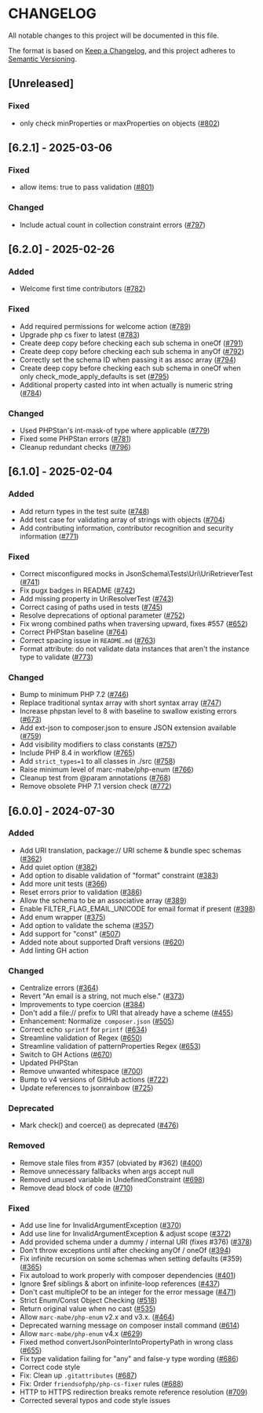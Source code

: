 # CHANGELOG

All notable changes to this project will be documented in this file.

The format is based on [Keep a Changelog](https://keepachangelog.com/en/1.1.0/),
and this project adheres to [Semantic Versioning](https://semver.org/spec/v2.0.0.html).

## [Unreleased]
### Fixed
- only check minProperties or maxProperties on objects ([#802](https://github.com/jsonrainbow/json-schema/pull/802))

## [6.2.1] - 2025-03-06
### Fixed
- allow items: true to pass validation ([#801](https://github.com/jsonrainbow/json-schema/pull/801))

### Changed
- Include actual count in collection constraint errors ([#797](https://github.com/jsonrainbow/json-schema/pull/797))

## [6.2.0] - 2025-02-26
### Added
- Welcome first time contributors ([#782](https://github.com/jsonrainbow/json-schema/pull/782))

### Fixed
- Add required permissions for welcome action ([#789](https://github.com/jsonrainbow/json-schema/pull/789))
- Upgrade php cs fixer to latest ([#783](https://github.com/jsonrainbow/json-schema/pull/783))
- Create deep copy before checking each sub schema in oneOf ([#791](https://github.com/jsonrainbow/json-schema/pull/791))
- Create deep copy before checking each sub schema in anyOf ([#792](https://github.com/jsonrainbow/json-schema/pull/792))
- Correctly set the schema ID when passing it as assoc array ([#794](https://github.com/jsonrainbow/json-schema/pull/794))
- Create deep copy before checking each sub schema in oneOf when only check_mode_apply_defaults is set ([#795](https://github.com/jsonrainbow/json-schema/pull/795))
- Additional property casted into int when actually is numeric string ([#784](https://github.com/jsonrainbow/json-schema/pull/784))

### Changed
- Used PHPStan's int-mask-of<T> type where applicable ([#779](https://github.com/jsonrainbow/json-schema/pull/779))
- Fixed some PHPStan errors ([#781](https://github.com/jsonrainbow/json-schema/pull/781))
- Cleanup redundant checks ([#796](https://github.com/jsonrainbow/json-schema/pull/796))

## [6.1.0] - 2025-02-04
### Added
- Add return types in the test suite ([#748](https://github.com/jsonrainbow/json-schema/pull/748))
- Add test case for validating array of strings with objects ([#704](https://github.com/jsonrainbow/json-schema/pull/704))
- Add contributing information, contributor recognition and security information ([#771](https://github.com/jsonrainbow/json-schema/pull/771)) 

### Fixed
- Correct misconfigured mocks in JsonSchema\Tests\Uri\UriRetrieverTest ([#741](https://github.com/jsonrainbow/json-schema/pull/741))
- Fix pugx badges in README ([#742](https://github.com/jsonrainbow/json-schema/pull/742))
- Add missing property in UriResolverTest ([#743](https://github.com/jsonrainbow/json-schema/pull/743))
- Correct casing of paths used in tests ([#745](https://github.com/jsonrainbow/json-schema/pull/745))
- Resolve deprecations of optional parameter ([#752](https://github.com/jsonrainbow/json-schema/pull/752))
- Fix wrong combined paths when traversing upward, fixes #557 ([#652](https://github.com/jsonrainbow/json-schema/pull/652))
- Correct PHPStan baseline ([#764](https://github.com/jsonrainbow/json-schema/pull/764))
- Correct spacing issue in `README.md` ([#763](https://github.com/jsonrainbow/json-schema/pull/763))
- Format attribute: do not validate data instances that aren't the instance type to validate ([#773](https://github.com/jsonrainbow/json-schema/pull/773))

### Changed
- Bump to minimum PHP 7.2 ([#746](https://github.com/jsonrainbow/json-schema/pull/746))
- Replace traditional syntax array with short syntax array ([#747](https://github.com/jsonrainbow/json-schema/pull/747))
- Increase phpstan level to 8 with baseline to swallow existing errors ([#673](https://github.com/jsonrainbow/json-schema/pull/673))
- Add ext-json to composer.json to ensure JSON extension available  ([#759](https://github.com/jsonrainbow/json-schema/pull/759))
- Add visibility modifiers to class constants ([#757](https://github.com/jsonrainbow/json-schema/pull/757))
- Include PHP 8.4 in workflow ([#765](https://github.com/jsonrainbow/json-schema/pull/765))
- Add `strict_types=1` to all classes in ./src ([#758](https://github.com/jsonrainbow/json-schema/pull/758))
- Raise minimum level of marc-mabe/php-enum ([#766](https://github.com/jsonrainbow/json-schema/pull/766))
- Cleanup test from @param annotations ([#768](https://github.com/jsonrainbow/json-schema/pull/768))
- Remove obsolete PHP 7.1 version check ([#772](https://github.com/jsonrainbow/json-schema/pull/772))

## [6.0.0] - 2024-07-30
### Added
- Add URI translation, package:// URI scheme & bundle spec schemas ([#362](https://github.com/jsonrainbow/json-schema/pull/362))
- Add quiet option ([#382](https://github.com/jsonrainbow/json-schema/pull/382))
- Add option to disable validation of "format" constraint ([#383](https://github.com/jsonrainbow/json-schema/pull/383))
- Add more unit tests ([#366](https://github.com/jsonrainbow/json-schema/pull/366))
- Reset errors prior to validation ([#386](https://github.com/jsonrainbow/json-schema/pull/386))
- Allow the schema to be an associative array ([#389](https://github.com/jsonrainbow/json-schema/pull/389))
- Enable FILTER_FLAG_EMAIL_UNICODE for email format if present ([#398](https://github.com/jsonrainbow/json-schema/pull/398))
- Add enum wrapper ([#375](https://github.com/jsonrainbow/json-schema/pull/375))
- Add option to validate the schema ([#357](https://github.com/jsonrainbow/json-schema/pull/357))
- Add support for "const" ([#507](https://github.com/jsonrainbow/json-schema/pull/507))
- Added note about supported Draft versions ([#620](https://github.com/jsonrainbow/json-schema/pull/620))
- Add linting GH action
### Changed
- Centralize errors ([#364](https://github.com/jsonrainbow/json-schema/pull/364))
- Revert "An email is a string, not much else." ([#373](https://github.com/jsonrainbow/json-schema/pull/373))
- Improvements to type coercion ([#384](https://github.com/jsonrainbow/json-schema/pull/384))
- Don't add a file:// prefix to URI that already have a scheme ([#455](https://github.com/jsonrainbow/json-schema/pull/455))
- Enhancement: Normalize` composer.json` ([#505](https://github.com/jsonrainbow/json-schema/pull/505))
- Correct echo `sprintf` for `printf` ([#634](https://github.com/jsonrainbow/json-schema/pull/634))
- Streamline validation of Regex ([#650](https://github.com/jsonrainbow/json-schema/pull/650))
- Streamline validation of patternProperties Regex ([#653](https://github.com/jsonrainbow/json-schema/pull/653))
- Switch to GH Actions ([#670](https://github.com/jsonrainbow/json-schema/pull/670))
- Updated PHPStan
- Remove unwanted whitespace ([#700](https://github.com/jsonrainbow/json-schema/pull/700))
- Bump to v4 versions of GitHub actions ([#722](https://github.com/jsonrainbow/json-schema/pull/722))
- Update references to jsonrainbow ([#725](https://github.com/jsonrainbow/json-schema/pull/725))
### Deprecated
- Mark check() and coerce() as deprecated ([#476](https://github.com/jsonrainbow/json-schema/pull/476))
### Removed
- Remove stale files from #357 (obviated by #362) ([#400](https://github.com/jsonrainbow/json-schema/pull/400))
- Remove unnecessary fallbacks when args accept null
- Removed unused variable in UndefinedConstraint ([#698](https://github.com/jsonrainbow/json-schema/pull/698))
- Remove dead block of code ([#710](https://github.com/jsonrainbow/json-schema/pull/710))
### Fixed
- Add use line for InvalidArgumentException ([#370](https://github.com/jsonrainbow/json-schema/pull/370))
- Add use line for InvalidArgumentException & adjust scope ([#372](https://github.com/jsonrainbow/json-schema/pull/372))
- Add provided schema under a dummy / internal URI (fixes #376) ([#378](https://github.com/jsonrainbow/json-schema/pull/378))
- Don't throw exceptions until after checking anyOf / oneOf ([#394](https://github.com/jsonrainbow/json-schema/pull/394))
- Fix infinite recursion on some schemas when setting defaults (#359) ([#365](https://github.com/jsonrainbow/json-schema/pull/365))
- Fix autoload to work properly with composer dependencies ([#401](https://github.com/jsonrainbow/json-schema/pull/401))
- Ignore $ref siblings & abort on infinite-loop references ([#437](https://github.com/jsonrainbow/json-schema/pull/437))
- Don't cast multipleOf to be an integer for the error message ([#471](https://github.com/jsonrainbow/json-schema/pull/471))
- Strict Enum/Const Object Checking ([#518](https://github.com/jsonrainbow/json-schema/pull/518))
- Return original value when no cast ([#535](https://github.com/jsonrainbow/json-schema/pull/535))
- Allow `marc-mabe/php-enum` v2.x and v3.x. ([#464](https://github.com/jsonrainbow/json-schema/pull/464))
- Deprecated warning message on composer install command ([#614](https://github.com/jsonrainbow/json-schema/pull/614))
- Allow `marc-mabe/php-enum` v4.x ([#629](https://github.com/jsonrainbow/json-schema/pull/629))
- Fixed method convertJsonPointerIntoPropertyPath in wrong class ([#655](https://github.com/jsonrainbow/json-schema/pull/655))
- Fix type validation failing for "any" and false-y type wording ([#686](https://github.com/jsonrainbow/json-schema/pull/686))
- Correct code style
- Fix: Clean up `.gitattributes` ([#687](https://github.com/jsonrainbow/json-schema/pull/687))
- Fix: Order `friendsofphp/php-cs-fixer` rules ([#688](https://github.com/jsonrainbow/json-schema/pull/688))
- HTTP to HTTPS redirection breaks remote reference resolution ([#709](https://github.com/jsonrainbow/json-schema/pull/709))
- Corrected several typos and code style issues
